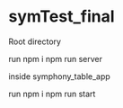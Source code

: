 # symTest_final

Root directory

run
npm i
npm run server

inside symphony_table_app

run 
npm i
npm run start
